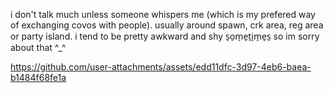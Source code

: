 i don't talk much unless someone whispers me (which is my prefered way of exchanging covos with people). usually around spawn, crk area, reg area or party island. i tend to be pretty awkward and shy s̠o̠m̠e̠t̠i̠m̠e̠s̠ so im sorry about that ^_^

https://github.com/user-attachments/assets/edd11dfc-3d97-4eb6-baea-b1484f68fe1a





